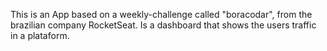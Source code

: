 This is an App based on a weekly-challenge called "boracodar", from the brazilian company RocketSeat. Is a dashboard that shows the users traffic in a plataform.
